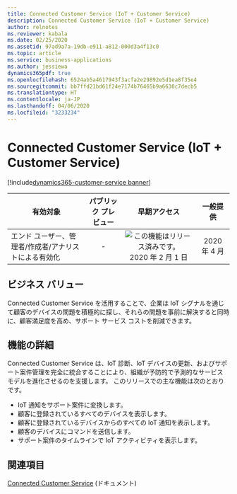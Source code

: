 ```yaml
---
title: Connected Customer Service (IoT + Customer Service)
description: Connected Customer Service (IoT + Customer Service)
author: relnotes
ms.reviewer: kabala
ms.date: 02/25/2020
ms.assetid: 97ad9a7a-19db-e911-a812-000d3a4f13c0
ms.topic: article
ms.service: business-applications
ms.author: jessiewa
dynamics365pdf: true
ms.openlocfilehash: 6524ab5a4617943f3acfa2e29892e5d1ea8f35e4
ms.sourcegitcommit: bb7ffd21bd61f24e7174b76465b9a6630c7decb5
ms.translationtype: HT
ms.contentlocale: ja-JP
ms.lasthandoff: 04/06/2020
ms.locfileid: "3233234"
---
```

# <a name="connected-customer-service-iot--customer-service"></a>Connected Customer Service (IoT + Customer Service)
[!include[dynamics365-customer-service banner](../includes/dynamics365-customer-service.md)]

| 有効対象    |  パブリック プレビュー | 早期アクセス | 一般提供 | 
| ---------- | :----------: |:----------: |:----------: |
|エンド ユーザー、管理者/作成者/アナリストによる有効化|-|![この機能はリリース済みです。](/dynamics365-release-plan/media/green-checkmark.png "この機能はリリース済みです。") 2020 年 2 月 1 日| 2020 年 4 月|


## <a name="business-value"></a>ビジネス バリュー
<!-- bv start -->
Connected Customer Service を活用することで、企業は IoT シグナルを通じて顧客のデバイスの問題を積極的に探し、それらの問題を事前に解決すると同時に、顧客満足度を高め、サポート サービス コストを削減できます。
<!-- bv end -->



## <a name="feature-details"></a>機能の詳細
<!--feature detail start -->
Connected Customer Service は、IoT 診断、IoT デバイスの更新、およびサポート案件管理を完全に統合することにより、組織が予防的で予測的なサービス モデルを進化させるのを支援します。 このリリースでの主な機能は次のとおりです。

- IoT 通知をサポート案件に変換します。
- 顧客に登録されているすべてのデバイスを表示します。
- 顧客に登録されているデバイスからのすべての IoT 通知を表示します。
- 顧客のデバイスにコマンドを送信します。
- サポート案件のタイムラインで IoT アクティビティを表示します。
<!--feature detail end -->










## <a name="see-also"></a>関連項目


<!--docs start-->
[Connected Customer Service](https://docs.microsoft.com/dynamics365/customer-service/cs-iot-overview) (ドキュメント)
<!--docs end-->

